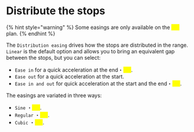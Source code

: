 # Distribute the stops

{% hint style="warning" %}
Some easings are only available on the <mark style="color:yellow;">`Pro`</mark> plan.
{% endhint %}

The `Distribution easing` drives how the stops are distributed in the range. `Linear` is the default option and allows you to bring an equivalent gap between the stops, but you can select:

* `Ease in` for a quick acceleration at the end・<mark style="color:yellow;">`Pro`</mark>.
* `Ease out` for a quick acceleration at the start.
* `Ease in and out` for quick acceleration at the start and the end・<mark style="color:yellow;">`Pro`</mark>.

The easings are variated in three ways:

* `Sine` ・<mark style="color:yellow;">`Pro`</mark>.
* `Regular` ・<mark style="color:yellow;">`Pro`</mark>.
* `Cubic` ・<mark style="color:yellow;">`Pro`</mark>.
